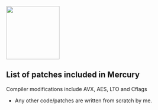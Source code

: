 <img src="https://github.com/Alex313031/Mercury/blob/main/logos/Mercury_256.png" width="144">

## List of patches included in Mercury

Compiler modifications include AVX, AES, LTO and Cflags

- Any other code/patches are written from scratch by me.
